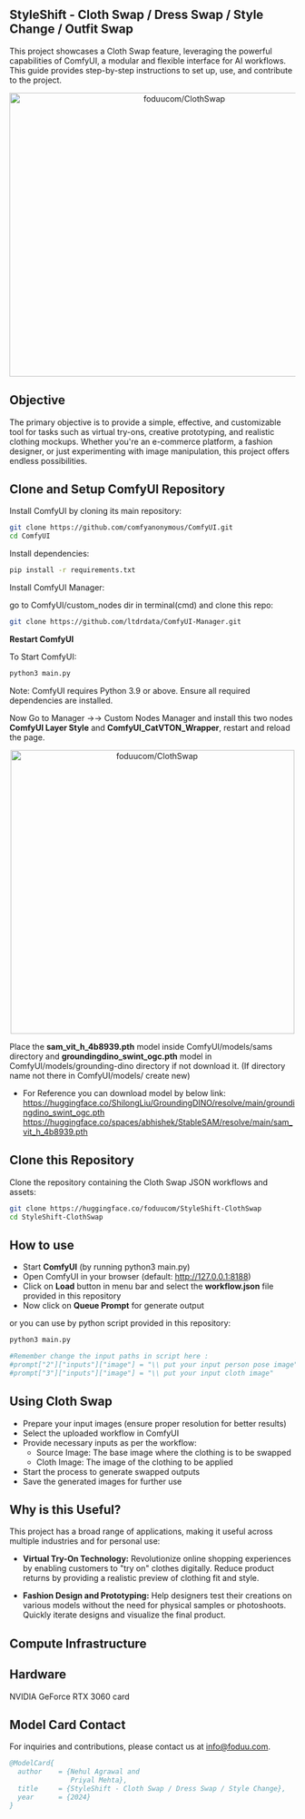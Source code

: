 ##  StyleShift - Cloth Swap / Dress Swap / Style Change / Outfit Swap

This project showcases a Cloth Swap feature, leveraging the powerful capabilities of ComfyUI, a modular and flexible interface for AI workflows. This guide provides step-by-step instructions to set up, use, and contribute to the project.

<div align="center">
  <img width="600" height="500" alt="foduucom/ClothSwap" src="https://huggingface.co/foduucom/StyleShift-ClothSwap/resolve/main/output.png">
</div>

## Objective

The primary objective is to provide a simple, effective, and customizable tool for tasks such as virtual try-ons, creative prototyping, and realistic clothing mockups. Whether you're an e-commerce platform, a fashion designer, or just experimenting with image manipulation, this project offers endless possibilities.

## Clone and Setup ComfyUI Repository

Install ComfyUI by cloning its main repository:

```bash
git clone https://github.com/comfyanonymous/ComfyUI.git
cd ComfyUI
```
Install dependencies:

```bash
pip install -r requirements.txt
```

Install ComfyUI Manager:

go to ComfyUI/custom_nodes dir in terminal(cmd) and clone this repo:

```bash
git clone https://github.com/ltdrdata/ComfyUI-Manager.git
```
<b>Restart ComfyUI</b>

To Start ComfyUI:

```bash
python3 main.py
```
Note: ComfyUI requires Python 3.9 or above. Ensure all required dependencies are installed.

Now Go to Manager ->-> Custom Nodes Manager and install this two nodes <b>ComfyUI Layer Style</b> and <b>ComfyUI_CatVTON_Wrapper</b>, restart and reload the page.

<div align="center">
  <img width="500" height="500" alt="foduucom/ClothSwap" src="https://huggingface.co/foduucom/ClothSwap/resolve/main/custom_nodes.png">
</div>

Place the <b>sam_vit_h_4b8939.pth</b> model inside ComfyUI/models/sams directory and <b>groundingdino_swint_ogc.pth</b> model in ComfyUI/models/grounding-dino directory if not download it.
(If directory name not there in ComfyUI/models/ create new)

- For Reference you can download model by below link:
https://huggingface.co/ShilongLiu/GroundingDINO/resolve/main/groundingdino_swint_ogc.pth
https://huggingface.co/spaces/abhishek/StableSAM/resolve/main/sam_vit_h_4b8939.pth

## Clone this Repository
Clone the repository containing the Cloth Swap JSON workflows and assets:

```bash
git clone https://huggingface.co/foduucom/StyleShift-ClothSwap
cd StyleShift-ClothSwap
```

## How to use

- Start <b>ComfyUI</b> (by running python3 main.py)
- Open ComfyUI in your browser (default: http://127.0.0.1:8188)
- Click on <b>Load</b> button in menu bar and select the <b>workflow.json</b> file provided in this repository
- Now click on <b>Queue Prompt</b> for generate output

or you can use by python script provided in this repository:
```bash 
python3 main.py

#Remember change the input paths in script here :
#prompt["2"]["inputs"]["image"] = "\\ put your input person pose image"
#prompt["3"]["inputs"]["image"] = "\\ put your input cloth image"
```

## Using Cloth Swap

- Prepare your input images (ensure proper resolution for better results)
- Select the uploaded workflow in ComfyUI
- Provide necessary inputs as per the workflow:
  - Source Image: The base image where the clothing is to be swapped
  - Cloth Image: The image of the clothing to be applied
- Start the process to generate swapped outputs
- Save the generated images for further use

## Why is this Useful?
This project has a broad range of applications, making it useful across multiple industries and for personal use:

- <b/>Virtual Try-On Technology:</b>
Revolutionize online shopping experiences by enabling customers to "try on" clothes digitally.
Reduce product returns by providing a realistic preview of clothing fit and style.

- <b>Fashion Design and Prototyping:</b>
Help designers test their creations on various models without the need for physical samples or photoshoots.
Quickly iterate designs and visualize the final product.

## Compute Infrastructure

## Hardware

NVIDIA GeForce RTX 3060 card

## Model Card Contact

For inquiries and contributions, please contact us at info@foduu.com.

```bibtex
@ModelCard{
  author    = {Nehul Agrawal and
               Priyal Mehta},
  title     = {StyleShift - Cloth Swap / Dress Swap / Style Change},
  year      = {2024}
}
```
